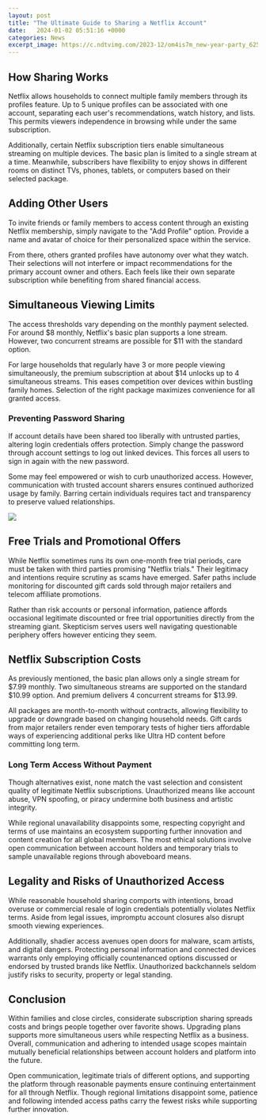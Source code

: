 ```yaml
---
layout: post
title: "The Ultimate Guide to Sharing a Netflix Account"
date:   2024-01-02 05:51:16 +0000
categories: News
excerpt_image: https://c.ndtvimg.com/2023-12/om4is7m_new-year-party_625x300_29_December_23.jpg?im=FaceCrop,algorithm=dnn,width=1200,height=675
---
```

## How Sharing Works

Netflix allows households to connect multiple family members through its profiles feature. Up to 5 unique profiles can be associated with one account, separating each user's recommendations, watch history, and lists. This permits viewers independence in browsing while under the same subscription. 

Additionally, certain Netflix subscription tiers enable simultaneous streaming on multiple devices. The basic plan is limited to a single stream at a time. Meanwhile, subscribers have flexibility to enjoy shows in different rooms on distinct TVs, phones, tablets, or computers based on their selected package. 

## Adding Other Users

To invite friends or family members to access content through an existing Netflix membership, simply navigate to the "Add Profile" option. Provide a name and avatar of choice for their personalized space within the service. 

From there, others granted profiles have autonomy over what they watch. Their selections will not interfere or impact recommendations for the primary account owner and others. Each feels like their own separate subscription while benefiting from shared financial access.

## Simultaneous Viewing Limits

The access thresholds vary depending on the monthly payment selected. For around $8 monthly, Netflix's basic plan supports a lone stream. However, two concurrent streams are possible for $11 with the standard option. 

For large households that regularly have 3 or more people viewing simultaneously, the premium subscription at about $14 unlocks up to 4 simultaneous streams. This eases competition over devices within bustling family homes. Selection of the right package maximizes convenience for all granted access.

### Preventing Password Sharing

If account details have been shared too liberally with untrusted parties, altering login credentials offers protection. Simply change the password through account settings to log out linked devices. This forces all users to sign in again with the new password. 

Some may feel empowered or wish to curb unauthorized access. However, communication with trusted account sharers ensures continued authorized usage by family. Barring certain individuals requires tact and transparency to preserve valued relationships.


![](https://c.ndtvimg.com/2023-12/om4is7m_new-year-party_625x300_29_December_23.jpg?im=FaceCrop,algorithm=dnn,width=1200,height=675)
## Free Trials and Promotional Offers 

While Netflix sometimes runs its own one-month free trial periods, care must be taken with third parties promising "Netflix trials." Their legitimacy and intentions require scrutiny as scams have emerged. Safer paths include monitoring for discounted gift cards sold through major retailers and telecom affiliate promotions. 

Rather than risk accounts or personal information, patience affords occasional legitimate discounted or free trial opportunities directly from the streaming giant. Skepticism serves users well navigating questionable periphery offers however enticing they seem.

## Netflix Subscription Costs

As previously mentioned, the basic plan allows only a single stream for $7.99 monthly. Two simultaneous streams are supported on the standard $10.99 option. And premium delivers 4 concurrent streams for $13.99.

All packages are month-to-month without contracts, allowing flexibility to upgrade or downgrade based on changing household needs. Gift cards from major retailers render even temporary tests of higher tiers affordable ways of experiencing additional perks like Ultra HD content before committing long term.

### Long Term Access Without Payment

Though alternatives exist, none match the vast selection and consistent quality of legitimate Netflix subscriptions. Unauthorized means like account abuse, VPN spoofing, or piracy undermine both business and artistic integrity. 

While regional unavailability disappoints some, respecting copyright and terms of use maintains an ecosystem supporting further innovation and content creation for all global members. The most ethical solutions involve open communication between account holders and temporary trials to sample unavailable regions through aboveboard means.

## Legality and Risks of Unauthorized Access

While reasonable household sharing comports with intentions, broad overuse or commercial resale of login credentials potentially violates Netflix terms. Aside from legal issues, impromptu account closures also disrupt smooth viewing experiences. 

Additionally, shadier access avenues open doors for malware, scam artists, and digital dangers. Protecting personal information and connected devices warrants only employing officially countenanced options discussed or endorsed by trusted brands like Netflix. Unauthorized backchannels seldom justify risks to security, property or legal standing.

## Conclusion 

Within families and close circles, considerate subscription sharing spreads costs and brings people together over favorite shows. Upgrading plans supports more simultaneous users while respecting Netflix as a business. Overall, communication and adhering to intended usage scopes maintain mutually beneficial relationships between account holders and platform into the future.

Open communication, legitimate trials of different options, and supporting the platform through reasonable payments ensure continuing entertainment for all through Netflix. Though regional limitations disappoint some, patience and following intended access paths carry the fewest risks while supporting further innovation.